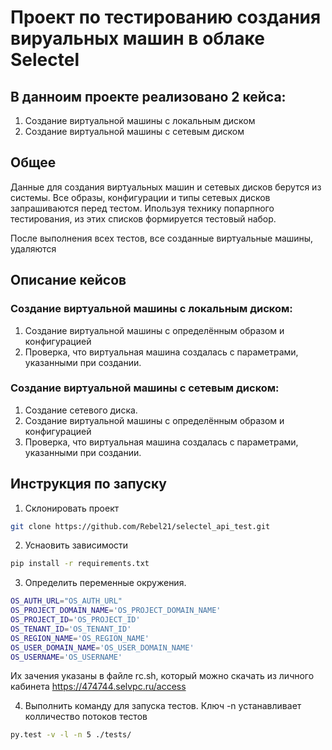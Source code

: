 # Проект по тестированию создания вируальных машин в облаке Selectel

## В данноим проекте реализовано 2 кейса:
1. Cоздание виртуальной машины с локальным диском
2. Cоздание виртуальной машины с сетевым диском

## Общее
Данные для создания виртуальных машин и сетевых дисков берутся из системы. Все образы, конфигурации и типы сетевых дисков запрашиваются перед тестом. Ипользуя технику попарпного тестирования, из этих списков формируется тестовый набор. 

После выполнения всех тестов, все созданные виртуальные машины, удаляются

## Описание кейсов
### Cоздание виртуальной машины с локальным диском:
1. Создание виртуальной машины с определённым образом и конфигурацией
2. Проверка, что виртуальная машина создалась с параметрами, указанными при создании.

### Cоздание виртуальной машины с сетевым диском:
1. Создание сетевого диска.
2. Создание виртуальной машины с определённым образом и конфигурацией
3. Проверка, что виртуальная машина создалась с параметрами, указанными при создании.

## Инструкция по запуску

1. Склонировать проект
```sh
git clone https://github.com/Rebel21/selectel_api_test.git
```
2. Уснаовить зависимости
```sh
pip install -r requirements.txt
```
3. Определить переменные окружения. 
```sh
OS_AUTH_URL="OS_AUTH_URL"
OS_PROJECT_DOMAIN_NAME='OS_PROJECT_DOMAIN_NAME'
OS_PROJECT_ID='OS_PROJECT_ID'
OS_TENANT_ID='OS_TENANT_ID'
OS_REGION_NAME='OS_REGION_NAME'
OS_USER_DOMAIN_NAME='OS_USER_DOMAIN_NAME'
OS_USERNAME='OS_USERNAME'
```
Их зачения указаны в файле rc.sh, который можно скачать из личного кабинета https://474744.selvpc.ru/access

4. Выполнить команду для запуска тестов. Ключ -n устанавливает колличество потоков тестов
```sh
py.test -v -l -n 5 ./tests/
```
